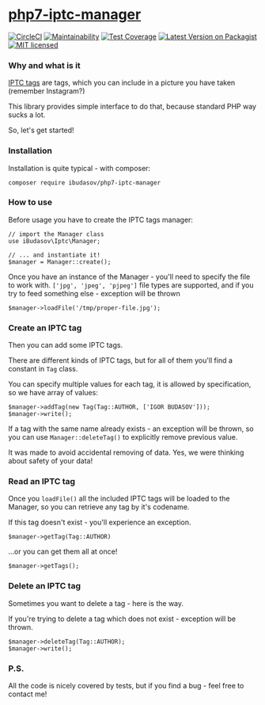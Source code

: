 # [php7-iptc-manager](https://ibudasov.github.io/php7-iptc-manager/)

[![CircleCI](https://circleci.com/gh/ibudasov/php7-iptc-manager.svg?style=svg)](https://circleci.com/gh/ibudasov/php7-iptc-manager)
[![Maintainability](https://api.codeclimate.com/v1/badges/8a0f32e9d6ff3948e4d6/maintainability)](https://codeclimate.com/github/ibudasov/php7-iptc-manager/maintainability)
[![Test Coverage](https://api.codeclimate.com/v1/badges/8a0f32e9d6ff3948e4d6/test_coverage)](https://codeclimate.com/github/ibudasov/php7-iptc-manager/test_coverage)
[![Latest Version on Packagist](https://img.shields.io/packagist/v/ibudasov/php7-iptc-manager.svg?style=flat-square)](https://packagist.org/packages/ibudasov/php7-iptc-manager )
[![MIT licensed](https://img.shields.io/badge/license-MIT-blue.svg)](./LICENSE)

### Why and what is it
[IPTC tags](https://iptc.org) are tags, which you can include in a picture you have taken (remember Instagram?)

This library provides simple interface to do that, because standard PHP way sucks a lot.

So, let's get started! 

### Installation

Installation is quite typical - with composer: 
```
composer require ibudasov/php7-iptc-manager
```

### How to use

Before usage you have to create the IPTC tags manager:
```
// import the Manager class
use iBudasov\Iptc\Manager;

// ... and instantiate it!
$manager = Manager::create();
```

Once you have an instance of the Manager - you'll need to specify the file to work with.
`['jpg', 'jpeg', 'pjpeg']` file types are supported, and if you try to feed something else - exception will be thrown

```
$manager->loadFile('/tmp/proper-file.jpg');
```



### Create an IPTC tag
Then you can add some IPTC tags. 

There are different kinds of IPTC tags, but for all of them you'll find a constant in `Tag` class.

You can specify multiple values for each tag, it is allowed by specification, so we have array of values:

```
$manager->addTag(new Tag(Tag::AUTHOR, ['IGOR BUDASOV']));
$manager->write();
```

If a tag with the same name already exists - an exception will be thrown, so you can use `Manager::deleteTag()` to explicitly remove previous value.

It was made to avoid accidental removing of data. Yes, we were thinking about safety of your data!

### Read an IPTC tag

Once you `loadFile()` all the included IPTC tags will be loaded to the Manager, so you can retrieve any tag by it's codename.

If this tag doesn't exist - you'll experience an exception.
```
$manager->getTag(Tag::AUTHOR)
```

...or you can get them all at once!
```
$manager->getTags();
```

### Delete an IPTC tag

Sometimes you want to delete a tag - here is the way.

If you're trying to delete a tag which does not exist - exception will be thrown.
```
$manager->deleteTag(Tag::AUTHOR);
$manager->write();
```


### P.S.

All the code is nicely covered by tests, but if you find a bug - feel free to contact me!

